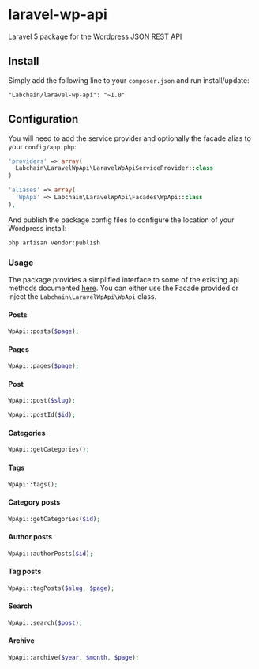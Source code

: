 # laravel-wp-api



Laravel 5 package for the [Wordpress JSON REST API](https://github.com/WP-API/WP-API)

## Install

Simply add the following line to your `composer.json` and run install/update:

    "Labchain/laravel-wp-api": "~1.0"

## Configuration

You will need to add the service provider and optionally the facade alias to your `config/app.php`:

```php
'providers' => array(
  Labchain\LaravelWpApi\LaravelWpApiServiceProvider::class
)

'aliases' => array(
  'WpApi' => Labchain\LaravelWpApi\Facades\WpApi::class
),
```

And publish the package config files to configure the location of your Wordpress install:

    php artisan vendor:publish

### Usage

The package provides a simplified interface to some of the existing api methods documented [here](http://wp-api.org/).
You can either use the Facade provided or inject the `Labchain\LaravelWpApi\WpApi` class.

#### Posts
```php
WpApi::posts($page);

```

#### Pages
```php
WpApi::pages($page);

```

#### Post
```php
WpApi::post($slug);

```

```php
WpApi::postId($id);

```

#### Categories
```php
WpApi::getCategories();

```

#### Tags
```php
WpApi::tags();

```

#### Category posts
```php
WpApi::getCategories($id);

```

#### Author posts
```php
WpApi::authorPosts($id);

```

#### Tag posts
```php
WpApi::tagPosts($slug, $page);

```

#### Search
```php
WpApi::search($post);

```

#### Archive
```php
WpApi::archive($year, $month, $page);

```

